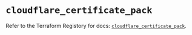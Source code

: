 # `cloudflare_certificate_pack`

Refer to the Terraform Registory for docs: [`cloudflare_certificate_pack`](https://www.terraform.io/docs/providers/cloudflare/r/certificate_pack).
